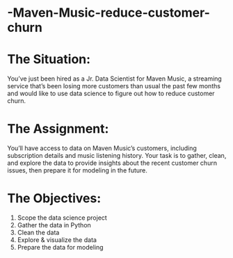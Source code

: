 # -Maven-Music-reduce-customer-churn

# The Situation:
You’ve just been hired as a Jr. Data Scientist for Maven Music, a streaming service that’s been losing more customers than usual the past few months and would like to use data science to figure out how to reduce customer churn.

# The Assignment:
You’ll have access to data on Maven Music’s customers, including subscription details and music listening history.
Your task is to gather, clean, and explore the data to provide insights about the recent customer churn issues, then prepare it for modeling in the future.

# The Objectives:
 1. Scope the data science project
 2. Gather the data in Python
 3. Clean the data
 4. Explore & visualize the data
 5. Prepare the data for modeling
